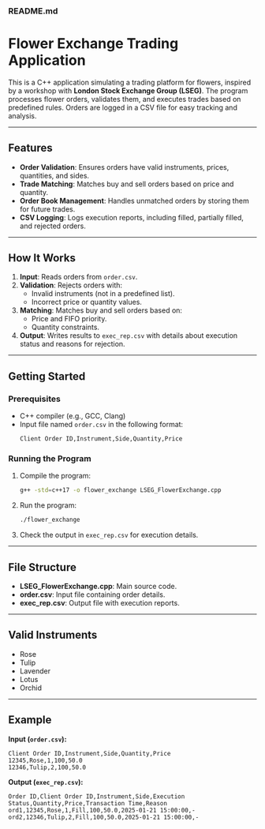 ### README.md

# Flower Exchange Trading Application

This is a C++ application simulating a trading platform for flowers, inspired by a workshop with **London Stock Exchange Group (LSEG)**. The program processes flower orders, validates them, and executes trades based on predefined rules. Orders are logged in a CSV file for easy tracking and analysis.

---

## Features

- **Order Validation**: Ensures orders have valid instruments, prices, quantities, and sides.
- **Trade Matching**: Matches buy and sell orders based on price and quantity.
- **Order Book Management**: Handles unmatched orders by storing them for future trades.
- **CSV Logging**: Logs execution reports, including filled, partially filled, and rejected orders.

---

## How It Works

1. **Input**: Reads orders from `order.csv`.
2. **Validation**: Rejects orders with:
   - Invalid instruments (not in a predefined list).
   - Incorrect price or quantity values.
3. **Matching**: Matches buy and sell orders based on:
   - Price and FIFO priority.
   - Quantity constraints.
4. **Output**: Writes results to `exec_rep.csv` with details about execution status and reasons for rejection.

---

## Getting Started

### Prerequisites
- C++ compiler (e.g., GCC, Clang)
- Input file named `order.csv` in the following format:
  ```
  Client Order ID,Instrument,Side,Quantity,Price
  ```

### Running the Program

1. Compile the program:
   ```bash
   g++ -std=c++17 -o flower_exchange LSEG_FlowerExchange.cpp
   ```

2. Run the program:
   ```bash
   ./flower_exchange
   ```

3. Check the output in `exec_rep.csv` for execution details.

---

## File Structure

- **LSEG_FlowerExchange.cpp**: Main source code.
- **order.csv**: Input file containing order details.
- **exec_rep.csv**: Output file with execution reports.

---

## Valid Instruments
- Rose
- Tulip
- Lavender
- Lotus
- Orchid

---

## Example

**Input (`order.csv`):**
```
Client Order ID,Instrument,Side,Quantity,Price
12345,Rose,1,100,50.0
12346,Tulip,2,100,50.0
```

**Output (`exec_rep.csv`):**
```
Order ID,Client Order ID,Instrument,Side,Execution Status,Quantity,Price,Transaction Time,Reason
ord1,12345,Rose,1,Fill,100,50.0,2025-01-21 15:00:00,-
ord2,12346,Tulip,2,Fill,100,50.0,2025-01-21 15:00:00,-
```
